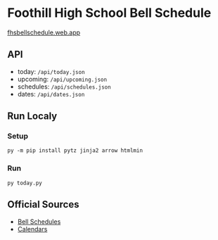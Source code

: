 # Foothill High School Bell Schedule
[fhsbellschedule.web.app](https://fhsbellschedule.web.app)

## API
- today: `/api/today.json`
- upcoming: `/api/upcoming.json`
- schedules: `/api/schedules.json`
- dates: `/api/dates.json`

## Run Localy
  ### Setup
    py -m pip install pytz jinja2 arrow htmlmin

  ### Run
    py today.py

## Official Sources
- [Bell Schedules](https://foothill.tustin.k12.ca.us/about-us/bell-schedule)
- [Calendars](https://foothill.tustin.k12.ca.us/about-us/calendars)
